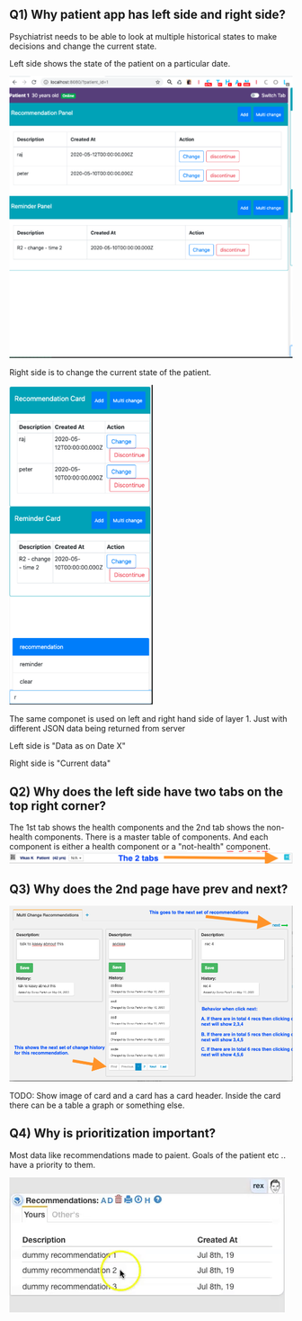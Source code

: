 ## Q1) Why patient app has left side and right side?

Psychiatrist needs to be able to look at multiple historical states to make decisions and change the current state.

Left side shows the state of the patient on a particular date.

![state-of-patient](./images/state-of-patient-on-a-specific-date.png)

 Right side is to change the current state of the patient.

![Change state of patient](./images/change-state-of-the-patient.png)

The same componet is used on left and right hand side of layer 1. Just with different JSON data being returned from server

Left side is "Data as on Date X"

Right side is "Current data"

## Q2) Why does the left side have two tabs on the top right corner?
The 1st tab shows the health components and the 2nd tab shows the non-health components. There is a master table of components. And each component is either a health component or a "not-health" component.
![patient file](./images/two-tabs-in-the-header.png)

## Q3) Why does the 2nd page have prev and next?

![patient file](./images/page-in-2nd-layer.png)


TODO: Show image of card and a card has a card header. Inside the card there can be a table a graph or something else.


## Q4) Why is prioritization important?

Most data like recommendations made to paient. Goals of the patient etc .. have a priority to them. 

![patient file](./images/rex-ordering-demo.gif)
